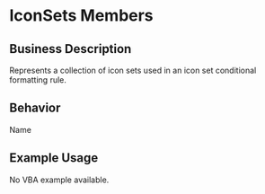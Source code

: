 # IconSets Members

## Business Description
Represents a collection of icon sets used in an icon set conditional formatting rule.

## Behavior
Name

## Example Usage
No VBA example available.